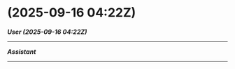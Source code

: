 <!-- Generated by SpecStory -->

#  (2025-09-16 04:22Z)

_**User (2025-09-16 04:22Z)**_



---

_**Assistant**_



---


